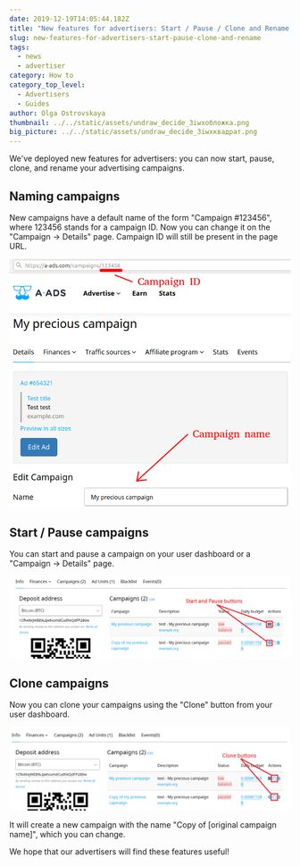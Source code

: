 ```yaml
---
date: 2019-12-19T14:05:44.182Z
title: "New features for advertisers: Start / Pause / Clone and Rename!"
slug: new-features-for-advertisers-start-pause-clone-and-rename
tags:
  - news
  - advertiser
category: How to
category_top_level:
  - Advertisers
  - Guides
author: Olga Ostrovskaya
thumbnail: ../../static/assets/undraw_decide_3iwxобложка.png
big_picture: ../../static/assets/undraw_decide_3iwxквадрат.png
---
```

We've deployed new features for advertisers: you can now start, pause, clone, and rename your advertising campaigns.

## Naming campaigns

New campaigns have a default name of the form "Campaign #123456", where 123456 stands for a campaign ID. Now you can change it on the "Campaign -> Details" page. Campaign ID will still be present in the page URL.

![Edit campaign name](../../static/assets/rename_campaign.png "Edit campaign name")

## Start / Pause campaigns

You can start and pause a campaign on your user dashboard or a "Campaign -> Details" page.

![Start / Pause campaign buttons](../../static/assets/start-pause.png "Start / Pause campaign buttons")

## Clone campaigns

Now you can clone your campaigns using the "Clone" button from your user dashboard.

![Clone campaign button](../../static/assets/clone1.png "Clone campaign button")

It will create a new campaign with the name "Copy of \[original campaign name]", which you can change.

We hope that our advertisers will find these features useful!